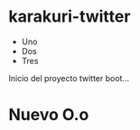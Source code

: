 karakuri-twitter
================
 + Uno
 + Dos
 + Tres
 
Inicio del proyecto twitter boot...


Nuevo O.o
================
